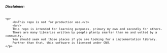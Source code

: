 
<!-- Latest compiled and minified CSS -->
<link rel="stylesheet" href="https://maxcdn.bootstrapcdn.com/bootstrap/3.3.6/css/bootstrap.min.css" integrity="sha384-1q8mTJOASx8j1Au+a5WDVnPi2lkFfwwEAa8hDDdjZlpLegxhjVME1fgjWPGmkzs7" crossorigin="anonymous">

<div class="alert alert-danger" role="alert" style="font-size: 11px;">
	<h6><b>Disclaimer:</b></h6>

	<p>
		<b>This repo is not for production use.</b>
		<br/>
		This repo is intended for learning purposes, primary my own and secondly for others.
		There are many libraries written by people plenty smarter than me and vetted by a community.
		You should seek out those places if you are looking for a implementation library.
		Further than that, this software is licensed under GNU.
	</p>
</div>

